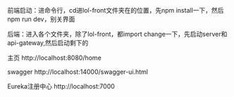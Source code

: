 前端启动：进命令行，cd进lol-front文件夹在的位置，先npm install一下，然后npm run dev，别关界面

后端：进入各个文件夹，除了lol-front，都import change一下，先启动server和api-gateway,然后启动剩下的


主页
http://localhost:8080/home

swagger
http://localhost:14000/swagger-ui.html

Eureka注册中心
http://localhost:7000


